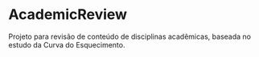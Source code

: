 # AcademicReview
Projeto para revisão de conteúdo de disciplinas acadêmicas, baseada no estudo da Curva do Esquecimento.
